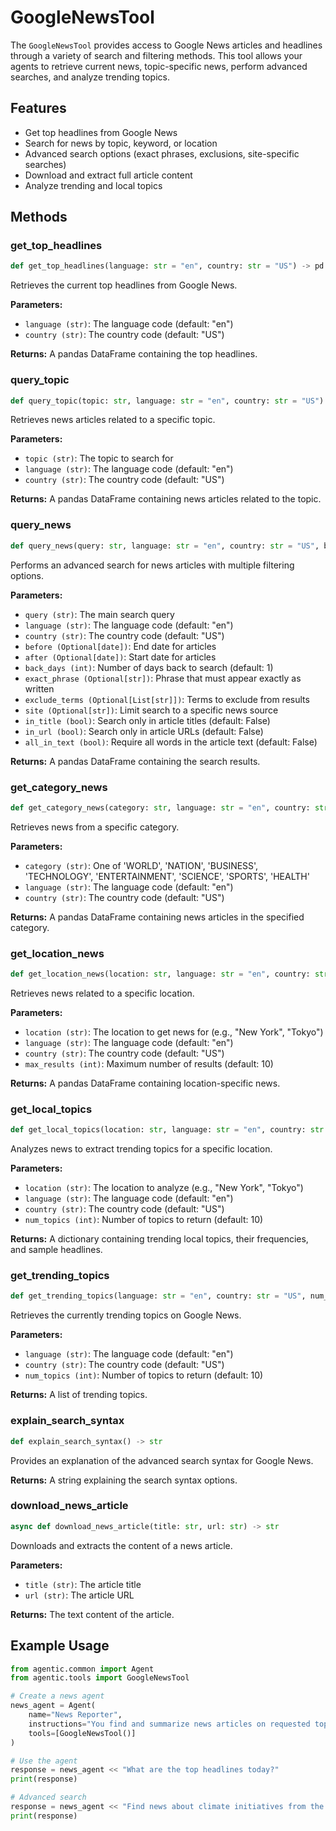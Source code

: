 # GoogleNewsTool

The `GoogleNewsTool` provides access to Google News articles and headlines through a variety of search and filtering methods. This tool allows your agents to retrieve current news, topic-specific news, perform advanced searches, and analyze trending topics.

## Features

- Get top headlines from Google News
- Search for news by topic, keyword, or location
- Advanced search options (exact phrases, exclusions, site-specific searches)
- Download and extract full article content
- Analyze trending and local topics

## Methods

### get_top_headlines

```python
def get_top_headlines(language: str = "en", country: str = "US") -> pd.DataFrame
```

Retrieves the current top headlines from Google News.

**Parameters:**

- `language (str)`: The language code (default: "en")
- `country (str)`: The country code (default: "US")

**Returns:**
A pandas DataFrame containing the top headlines.

### query_topic

```python
def query_topic(topic: str, language: str = "en", country: str = "US") -> pd.DataFrame
```

Retrieves news articles related to a specific topic.

**Parameters:**

- `topic (str)`: The topic to search for
- `language (str)`: The language code (default: "en")
- `country (str)`: The country code (default: "US")

**Returns:**
A pandas DataFrame containing news articles related to the topic.

### query_news

```python
def query_news(query: str, language: str = "en", country: str = "US", before: date = None, after: date = None, back_days: int = 1, exact_phrase: str = None, exclude_terms: List[str] = None, site: str = None, in_title: bool = False, in_url: bool = False, all_in_text: bool = False) -> pd.DataFrame
```

Performs an advanced search for news articles with multiple filtering options.

**Parameters:**

- `query (str)`: The main search query
- `language (str)`: The language code (default: "en")
- `country (str)`: The country code (default: "US")
- `before (Optional[date])`: End date for articles
- `after (Optional[date])`: Start date for articles
- `back_days (int)`: Number of days back to search (default: 1)
- `exact_phrase (Optional[str])`: Phrase that must appear exactly as written
- `exclude_terms (Optional[List[str]])`: Terms to exclude from results
- `site (Optional[str])`: Limit search to a specific news source
- `in_title (bool)`: Search only in article titles (default: False)
- `in_url (bool)`: Search only in article URLs (default: False)
- `all_in_text (bool)`: Require all words in the article text (default: False)

**Returns:**
A pandas DataFrame containing the search results.

### get_category_news

```python
def get_category_news(category: str, language: str = "en", country: str = "US") -> List[NewsItem]
```

Retrieves news from a specific category.

**Parameters:**

- `category (str)`: One of 'WORLD', 'NATION', 'BUSINESS', 'TECHNOLOGY', 'ENTERTAINMENT', 'SCIENCE', 'SPORTS', 'HEALTH'
- `language (str)`: The language code (default: "en")
- `country (str)`: The country code (default: "US")

**Returns:**
A pandas DataFrame containing news articles in the specified category.

### get_location_news

```python
def get_location_news(location: str, language: str = "en", country: str = "US", max_results: int = 10) -> List[NewsItem]
```

Retrieves news related to a specific location.

**Parameters:**

- `location (str)`: The location to get news for (e.g., "New York", "Tokyo")
- `language (str)`: The language code (default: "en")
- `country (str)`: The country code (default: "US")
- `max_results (int)`: Maximum number of results (default: 10)

**Returns:**
A pandas DataFrame containing location-specific news.

### get_local_topics

```python
def get_local_topics(location: str, language: str = "en", country: str = "US", num_topics: int = 10) -> Dict[str, Any]
```

Analyzes news to extract trending topics for a specific location.

**Parameters:**

- `location (str)`: The location to analyze (e.g., "New York", "Tokyo")
- `language (str)`: The language code (default: "en")
- `country (str)`: The country code (default: "US")
- `num_topics (int)`: Number of topics to return (default: 10)

**Returns:**
A dictionary containing trending local topics, their frequencies, and sample headlines.

### get_trending_topics

```python
def get_trending_topics(language: str = "en", country: str = "US", num_topics: int = 10) -> List[str]
```

Retrieves the currently trending topics on Google News.

**Parameters:**

- `language (str)`: The language code (default: "en")
- `country (str)`: The country code (default: "US")
- `num_topics (int)`: Number of topics to return (default: 10)

**Returns:**
A list of trending topics.

### explain_search_syntax

```python
def explain_search_syntax() -> str
```

Provides an explanation of the advanced search syntax for Google News.

**Returns:**
A string explaining the search syntax options.

### download_news_article

```python
async def download_news_article(title: str, url: str) -> str
```

Downloads and extracts the content of a news article.

**Parameters:**

- `title (str)`: The article title
- `url (str)`: The article URL

**Returns:**
The text content of the article.

## Example Usage

```python
from agentic.common import Agent
from agentic.tools import GoogleNewsTool

# Create a news agent
news_agent = Agent(
    name="News Reporter",
    instructions="You find and summarize news articles on requested topics.",
    tools=[GoogleNewsTool()]
)

# Use the agent
response = news_agent << "What are the top headlines today?"
print(response)

# Advanced search
response = news_agent << "Find news about climate initiatives from the past week"
print(response)
```
